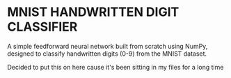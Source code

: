 # MNIST HANDWRITTEN DIGIT CLASSIFIER

A simple feedforward neural network built from scratch using NumPy, designed to classify handwritten digits (0-9) from the MNIST dataset.

Decided to put this on here cause it's been sitting in my files for a long time
